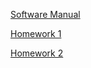 [Software Manual](https://ammonhepworth.github.io/MATH4610/manual)

[Homework 1](https://ammonhepworth.github.io/MATH4610/homework1)

[Homework 2](https://ammonhepworth.github.io/MATH4610/hw2/hw2)

